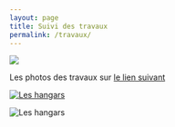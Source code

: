 ```yaml
---
layout: page
title: Suivi des travaux
permalink: /travaux/
---
```


![](https://notes.inria.fr/uploads/upload_f2d527babe8ad6ddc5a7cf34dba903db.png)

Les photos des travaux sur [le lien suivant](https://notes.inria.fr/s/QIsoRvgcu)

[![Les hangars](https://lh3.googleusercontent.com/pw/ADCreHdf7iir-mKLbxr8EIKHt3OxPjVMcFaZa9XBbQrAkCUhA3P8J9dSkYt0pRgTK467Eu9eIJswpzKIaYsluiB8EDxBzkHACNB6NnaojLk_2KLtVFo43ZjhiIw7M_yN0MfP03gNGpL9-aewzzn0-__S1PjB=w1252-h939-s-no?authuser=0)](https://photos.google.com/share/AF1QipNl-D0gQWE4E-Te9_SzbHHlxb8ZpSXiN9K_kRKqRm7dpfE0mcaSZLAKMBVNwNFAUw?key=Q2NuSThhOFRMYWtZTG5MYU4xMzlZWGRrMGVsV0RR)

![Les hangars](https://lh3.googleusercontent.com/pw/ADCreHdf7iir-mKLbxr8EIKHt3OxPjVMcFaZa9XBbQrAkCUhA3P8J9dSkYt0pRgTK467Eu9eIJswpzKIaYsluiB8EDxBzkHACNB6NnaojLk_2KLtVFo43ZjhiIw7M_yN0MfP03gNGpL9-aewzzn0-__S1PjB=w1252-h939-s-no?authuser=0)
